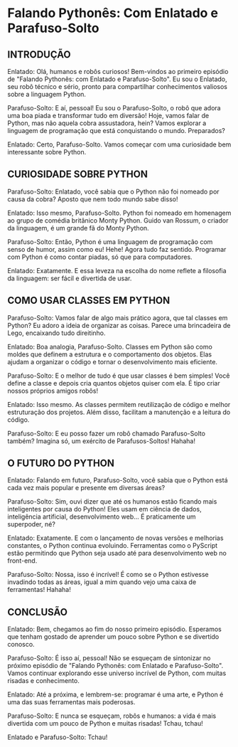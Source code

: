 # Falando Pythonês: Com Enlatado e Parafuso-Solto

## INTRODUÇÃO

Enlatado: Olá, humanos e robôs curiosos! Bem-vindos ao primeiro episódio de "Falando Pythonês: com Enlatado e Parafuso-Solto". Eu sou o Enlatado, seu robô técnico e sério, pronto para compartilhar conhecimentos valiosos sobre a linguagem Python.

Parafuso-Solto: E aí, pessoal! Eu sou o Parafuso-Solto, o robô que adora uma boa piada e transformar tudo em diversão! Hoje, vamos falar de Python, mas não aquela cobra assustadora, hein? Vamos explorar a linguagem de programação que está conquistando o mundo. Preparados?

Enlatado: Certo, Parafuso-Solto. Vamos começar com uma curiosidade bem interessante sobre Python.

## CURIOSIDADE SOBRE PYTHON
Parafuso-Solto: Enlatado, você sabia que o Python não foi nomeado por causa da cobra? Aposto que nem todo mundo sabe disso!

Enlatado: Isso mesmo, Parafuso-Solto. Python foi nomeado em homenagem ao grupo de comédia britânico Monty Python. Guido van Rossum, o criador da linguagem, é um grande fã do Monty Python.

Parafuso-Solto: Então, Python é uma linguagem de programação com senso de humor, assim como eu! Hehe! Agora tudo faz sentido. Programar com Python é como contar piadas, só que para computadores.

Enlatado: Exatamente. E essa leveza na escolha do nome reflete a filosofia da linguagem: ser fácil e divertida de usar.

## COMO USAR CLASSES EM PYTHON
Parafuso-Solto: Vamos falar de algo mais prático agora, que tal classes em Python? Eu adoro a ideia de organizar as coisas. Parece uma brincadeira de Lego, encaixando tudo direitinho.

Enlatado: Boa analogia, Parafuso-Solto. Classes em Python são como moldes que definem a estrutura e o comportamento dos objetos. Elas ajudam a organizar o código e tornar o desenvolvimento mais eficiente.

Parafuso-Solto: E o melhor de tudo é que usar classes é bem simples! Você define a classe e depois cria quantos objetos quiser com ela. É tipo criar nossos próprios amigos robôs!

Enlatado: Isso mesmo. As classes permitem reutilização de código e melhor estruturação dos projetos. Além disso, facilitam a manutenção e a leitura do código.

Parafuso-Solto: E eu posso fazer um robô chamado Parafuso-Solto também? Imagina só, um exército de Parafusos-Soltos! Hahaha!

## O FUTURO DO PYTHON
Enlatado: Falando em futuro, Parafuso-Solto, você sabia que o Python está cada vez mais popular e presente em diversas áreas?

Parafuso-Solto: Sim, ouvi dizer que até os humanos estão ficando mais inteligentes por causa do Python! Eles usam em ciência de dados, inteligência artificial, desenvolvimento web... É praticamente um superpoder, né?

Enlatado: Exatamente. E com o lançamento de novas versões e melhorias constantes, o Python continua evoluindo. Ferramentas como o PyScript estão permitindo que Python seja usado até para desenvolvimento web no front-end.

Parafuso-Solto: Nossa, isso é incrível! É como se o Python estivesse invadindo todas as áreas, igual a mim quando vejo uma caixa de ferramentas! Hahaha!

## CONCLUSÃO
Enlatado: Bem, chegamos ao fim do nosso primeiro episódio. Esperamos que tenham gostado de aprender um pouco sobre Python e se divertido conosco.

Parafuso-Solto: É isso aí, pessoal! Não se esqueçam de sintonizar no próximo episódio de "Falando Pythonês: com Enlatado e Parafuso-Solto". Vamos continuar explorando esse universo incrível de Python, com muitas risadas e conhecimento.

Enlatado: Até a próxima, e lembrem-se: programar é uma arte, e Python é uma das suas ferramentas mais poderosas.

Parafuso-Solto: E nunca se esqueçam, robôs e humanos: a vida é mais divertida com um pouco de Python e muitas risadas! Tchau, tchau!

Enlatado e Parafuso-Solto: Tchau!
